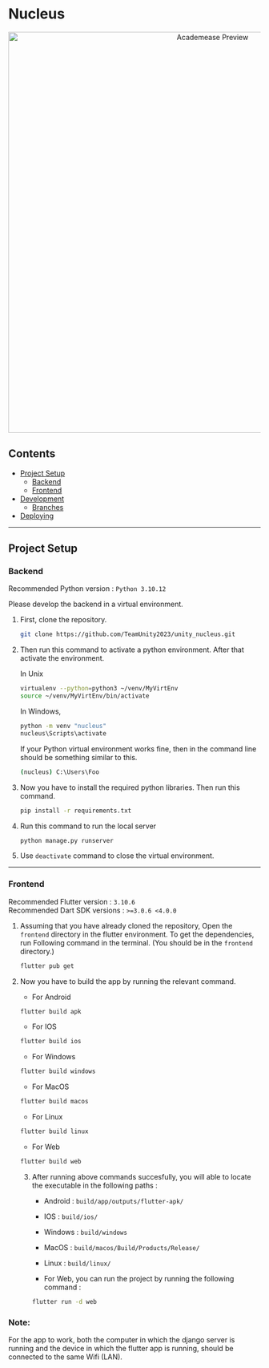# Nucleus 
<p align="center">
    <picture>
      <source 
        srcset="./banner.png"
        media="(prefers-color-scheme: dark)"
      />
      <img 
        src="https://github.com/TeamUnity2023/unity_nucleus/blob/frontend/banner.png" 
        alt="Academease Preview"
        width="800"
       />
    </picture>
  </p>
  
## Contents
- [Project Setup](#project-setup)
  - [Backend](#backend-env-setup)
  - [Frontend](#frontend-env-setup)
- [Development](#development)
  - [Branches](#branches)
- [Deploying](#deploying)
___

## Project Setup

### Backend  

Recommended Python version : `Python 3.10.12`
  
Please develop the backend in a virtual environment.

   
1) First, clone the repository. 
    
    ```bash
    git clone https://github.com/TeamUnity2023/unity_nucleus.git
    ```

2) Then run this command to activate a python environment. After that activate the environment. 

    In Unix
    ```bash
    virtualenv --python=python3 ~/venv/MyVirtEnv
    source ~/venv/MyVirtEnv/bin/activate
    ```

    In Windows,
    ```bash
    python -m venv "nucleus"
    nucleus\Scripts\activate
    ```

    If your Python virtual environment works fine, then in the command line should be something similar to this.
    
    ```bash
    (nucleus) C:\Users\Foo
    ```

3) Now you have to install the required python libraries. Then run this command.

    ```bash
    pip install -r requirements.txt
    ```

4) Run this command to run the local server

    ```bash
    python manage.py runserver
    ```

5) Use `deactivate` command to close the virtual environment.
___

### Frontend

Recommended Flutter version : `3.10.6` <br>
Recommended  Dart SDK versions : `>=3.0.6 <4.0.0`

1) Assuming that you have already cloned the repository, Open the `frontend` directory in the flutter environment. To get the dependencies, run Following command in the terminal. (You should be in the `frontend` directory.)

     ```bash
    flutter pub get
    ```
     
2) Now you have to build the app by running the relevant command.

    * For Android
    ```bash
    flutter build apk
    ```

    * For IOS
    ```bash
    flutter build ios
    ```

    * For Windows
    ```bash
    flutter build windows
    ```

    * For MacOS
    ```bash
    flutter build macos
    ```

    * For Linux
    ```bash
    flutter build linux
    ```

     * For Web
    ```bash
    flutter build web
    ```
    
    3) After running above commands succesfully, you will able to locate the executable in the following paths : <br>
        * Android : `build/app/outputs/flutter-apk/`
        * IOS : `build/ios/`
        * Windows : `build/windows`
        * MacOS : `build/macos/Build/Products/Release/`
        * Linux : `build/linux/`

        * For Web, you can run the project by running the following command :
        ```bash
        flutter run -d web
        ```
### Note:
For the app to work, both the computer in which the django server is running and the device in which the flutter app is running, should be connected to the same Wifi (LAN).

